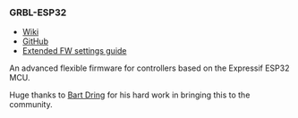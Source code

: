 ### GRBL-ESP32

- [Wiki](https://github.com/bdring/Grbl_Esp32/wiki)
- [GitHub](https://github.com/bdring/Grbl_Esp32)
- [Extended FW settings guide](https://github.com/bdring/Grbl_Esp32/wiki/Settings)

An advanced flexible firmware for controllers based on the Expressif ESP32 MCU.

Huge thanks to [Bart Dring](https://github.com/sponsors/bdring) for his hard work in bringing this to the community.
